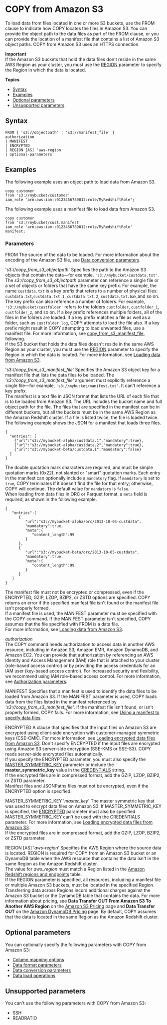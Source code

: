 # COPY from Amazon S3<a name="copy-parameters-data-source-s3"></a>

To load data from files located in one or more S3 buckets, use the FROM clause to indicate how COPY locates the files in Amazon S3\. You can provide the object path to the data files as part of the FROM clause, or you can provide the location of a manifest file that contains a list of Amazon S3 object paths\. COPY from Amazon S3 uses an HTTPS connection\. 

**Important**  
If the Amazon S3 buckets that hold the data files don't reside in the same AWS Region as your cluster, you must use the [REGION](#copy-region) parameter to specify the Region in which the data is located\. 

**Topics**
+ [Syntax](#copy-parameters-data-source-s3-syntax)
+ [Examples](#copy-parameters-data-source-s3-examples)
+ [Optional parameters](#copy-parameters-data-source-s3-optional-parms)
+ [Unsupported parameters](#copy-parameters-data-source-s3-unsupported-parms)

## Syntax<a name="copy-parameters-data-source-s3-syntax"></a>

```
FROM { 's3://objectpath' | 's3://manifest_file' }
authorization
| MANIFEST
| ENCRYPTED
| REGION [AS] 'aws-region'
| optional-parameters
```

## Examples<a name="copy-parameters-data-source-s3-examples"></a>

The following example uses an object path to load data from Amazon S3\. 

```
copy customer
from 's3://mybucket/customer' 
iam_role 'arn:aws:iam::0123456789012:role/MyRedshiftRole';
```

The following example uses a manifest file to load data from Amazon S3\. 

```
copy customer
from 's3://mybucket/cust.manifest' 
iam_role 'arn:aws:iam::0123456789012:role/MyRedshiftRole'
manifest;
```

### Parameters<a name="copy-parameters-data-source-s3-parameters"></a>

FROM  <a name="copy-parameters-from"></a>
The source of the data to be loaded\. For more information about the encoding of the Amazon S3 file, see [Data conversion parameters](copy-parameters-data-conversion.md)\.

's3://*copy\_from\_s3\_objectpath*'   <a name="copy-s3-objectpath"></a>
Specifies the path to the Amazon S3 objects that contain the data—for example, `'s3://mybucket/custdata.txt'`\. The *s3://copy\_from\_s3\_objectpath* parameter can reference a single file or a set of objects or folders that have the same key prefix\. For example, the name `custdata.txt` is a key prefix that refers to a number of physical files: `custdata.txt`,`custdata.txt.1`, `custdata.txt.2`, `custdata.txt.bak`,and so on\. The key prefix can also reference a number of folders\. For example, `'s3://mybucket/custfolder'` refers to the folders `custfolder`, `custfolder_1`, `custfolder_2`, and so on\. If a key prefix references multiple folders, all of the files in the folders are loaded\. If a key prefix matches a file as well as a folder, such as `custfolder.log`, COPY attempts to load the file also\. If a key prefix might result in COPY attempting to load unwanted files, use a manifest file\. For more information, see [copy_from_s3_manifest_file](#copy-manifest-file), following\.   
If the S3 bucket that holds the data files doesn't reside in the same AWS Region as your cluster, you must use the [REGION](#copy-region) parameter to specify the Region in which the data is located\.
For more information, see [Loading data from Amazon S3](t_Loading-data-from-S3.md)\.

's3://*copy\_from\_s3\_manifest\_file*'   <a name="copy-manifest-file"></a>
Specifies the Amazon S3 object key for a manifest file that lists the data files to be loaded\. The *'s3://*copy\_from\_s3\_manifest\_file'** argument must explicitly reference a single file—for example, `'s3://mybucket/manifest.txt'`\. It can't reference a key prefix\.  
The manifest is a text file in JSON format that lists the URL of each file that is to be loaded from Amazon S3\. The URL includes the bucket name and full object path for the file\. The files that are specified in the manifest can be in different buckets, but all the buckets must be in the same AWS Region as the Amazon Redshift cluster\. If a file is listed twice, the file is loaded twice\. The following example shows the JSON for a manifest that loads three files\.   

```
{
  "entries": [
    {"url":"s3://mybucket-alpha/custdata.1","mandatory":true},
    {"url":"s3://mybucket-alpha/custdata.2","mandatory":true},
    {"url":"s3://mybucket-beta/custdata.1","mandatory":false}
  ]
}
```
The double quotation mark characters are required, and must be simple quotation marks \(0x22\), not slanted or "smart" quotation marks\. Each entry in the manifest can optionally include a `mandatory` flag\. If `mandatory` is set to `true`, COPY terminates if it doesn't find the file for that entry; otherwise, COPY will continue\. The default value for `mandatory` is `false`\.   
When loading from data files in ORC or Parquet format, a `meta` field is required, as shown in the following example\.  

```
{  
   "entries":[  
      {  
         "url":"s3://mybucket-alpha/orc/2013-10-04-custdata",
         "mandatory":true,
         "meta":{  
            "content_length":99
         }
      },
      {  
         "url":"s3://mybucket-beta/orc/2013-10-05-custdata",
         "mandatory":true,
         "meta":{  
            "content_length":99
         }
      }
   ]
}
```
The manifest file must not be encrypted or compressed, even if the ENCRYPTED, GZIP, LZOP, BZIP2, or ZSTD options are specified\. COPY returns an error if the specified manifest file isn't found or the manifest file isn't properly formed\.   
If a manifest file is used, the MANIFEST parameter must be specified with the COPY command\. If the MANIFEST parameter isn't specified, COPY assumes that the file specified with FROM is a data file\.   
For more information, see [Loading data from Amazon S3](t_Loading-data-from-S3.md)\.

*authorization*  
The COPY command needs authorization to access data in another AWS resource, including in Amazon S3, Amazon EMR, Amazon DynamoDB, and Amazon EC2\. You can provide that authorization by referencing an AWS Identity and Access Management \(IAM\) role that is attached to your cluster \(role\-based access control\) or by providing the access credentials for an IAM user \(key\-based access control\)\. For increased security and flexibility, we recommend using IAM role\-based access control\. For more information, see [Authorization parameters](copy-parameters-authorization.md)\.

MANIFEST  <a name="copy-manifest"></a>
Specifies that a manifest is used to identify the data files to be loaded from Amazon S3\. If the MANIFEST parameter is used, COPY loads data from the files listed in the manifest referenced by *'s3://copy\_from\_s3\_manifest\_file'*\. If the manifest file isn't found, or isn't properly formed, COPY fails\. For more information, see [Using a manifest to specify data files](loading-data-files-using-manifest.md)\.

ENCRYPTED  <a name="copy-encrypted"></a>
A clause that specifies that the input files on Amazon S3 are encrypted using client\-side encryption with customer\-managed symmetric keys \(CSE\-CMK\)\. For more information, see [Loading encrypted data files from Amazon S3](c_loading-encrypted-files.md)\. Don't specify ENCRYPTED if the input files are encrypted using Amazon S3 server\-side encryption \(SSE\-KMS or SSE\-S3\)\. COPY reads server\-side encrypted files automatically\.  
If you specify the ENCRYPTED parameter, you must also specify the [MASTER_SYMMETRIC_KEY](#copy-master-symmetric-key) parameter or include the **master\_symmetric\_key** value in the [CREDENTIALS](copy-parameters-authorization.md#copy-credentials) string\.  
If the encrypted files are in compressed format, add the GZIP, LZOP, BZIP2, or ZSTD parameter\.  
Manifest files and JSONPaths files must not be encrypted, even if the ENCRYPTED option is specified\.

MASTER\_SYMMETRIC\_KEY '*master\_key*'  <a name="copy-master-symmetric-key"></a>
The master symmetric key that was used to encrypt data files on Amazon S3\. If MASTER\_SYMMETRIC\_KEY is specified, the [ENCRYPTED](#copy-encrypted) parameter must also be specified\. MASTER\_SYMMETRIC\_KEY can't be used with the CREDENTIALS parameter\. For more information, see [Loading encrypted data files from Amazon S3](c_loading-encrypted-files.md)\.  
If the encrypted files are in compressed format, add the GZIP, LZOP, BZIP2, or ZSTD parameter\.

REGION \[AS\] '*aws\-region*'  <a name="copy-region"></a>
Specifies the AWS Region where the source data is located\. REGION is required for COPY from an Amazon S3 bucket or an DynamoDB table when the AWS resource that contains the data isn't in the same Region as the Amazon Redshift cluster\.   
The value for *aws\_region* must match a Region listed in the [Amazon Redshift regions and endpoints](https://docs.aws.amazon.com/general/latest/gr/rande.html#redshift_region) table\.  
If the REGION parameter is specified, all resources, including a manifest file or multiple Amazon S3 buckets, must be located in the specified Region\.   
Transferring data across Regions incurs additional charges against the Amazon S3 bucket or the DynamoDB table that contains the data\. For more information about pricing, see **Data Transfer OUT From Amazon S3 To Another AWS Region** on the [Amazon S3 Pricing](https://aws.amazon.com/s3/pricing/) page and **Data Transfer OUT** on the [Amazon DynamoDB Pricing](https://aws.amazon.com/dynamodb/pricing/) page\. 
By default, COPY assumes that the data is located in the same Region as the Amazon Redshift cluster\. 

## Optional parameters<a name="copy-parameters-data-source-s3-optional-parms"></a>

You can optionally specify the following parameters with COPY from Amazon S3: 
+ [Column mapping options](copy-parameters-column-mapping.md)
+ [Data format parameters](copy-parameters-data-format.md#copy-data-format-parameters)
+ [Data conversion parameters](copy-parameters-data-conversion.md)
+ [ Data load operations](copy-parameters-data-load.md)

## Unsupported parameters<a name="copy-parameters-data-source-s3-unsupported-parms"></a>

You can't use the following parameters with COPY from Amazon S3: 
+ SSH
+ READRATIO